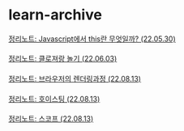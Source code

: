 # learn-archive
####
[정리노트: Javascript에서 this란 무엇일까? (22.05.30)](https://1nnovator.tistory.com/66)
####
[정리노트: 클로져랑 놀기 (22.06.03)](https://1nnovator.tistory.com/67)
####
[정리노트: 브라우저의 렌더링과정 (22.08.13)](https://github.com/1nno-vator/learn-archive/blob/main/markdown/%EB%B8%8C%EB%9D%BC%EC%9A%B0%EC%A0%80_%EB%A0%8C%EB%8D%94%EB%A7%81%EA%B3%BC%EC%A0%95/%EB%B8%8C%EB%9D%BC%EC%9A%B0%EC%A0%80%EC%9D%98_%EB%A0%8C%EB%8D%94%EB%A7%81%EA%B3%BC%EC%A0%95.md)
####
[정리노트: 호이스팅 (22.08.13)](https://github.com/1nno-vator/learn-archive/blob/main/markdown/%ED%98%B8%EC%9D%B4%EC%8A%A4%ED%8C%85/%ED%98%B8%EC%9D%B4%EC%8A%A4%ED%8C%85(hoisting).md)
####
[정리노트: 스코프 (22.08.13)](https://github.com/1nno-vator/learn-archive/blob/main/markdown/%EC%8A%A4%EC%BD%94%ED%94%84/%EC%8A%A4%EC%BD%94%ED%94%84.md)
